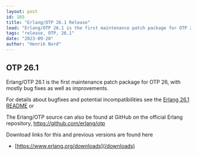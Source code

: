 ```yaml
---
layout: post
id: 165
title: "Erlang/OTP 26.1 Release"
lead: "Erlang/OTP 26.1 is the first maintenance patch package for OTP 26, with mostly bug fixes."
tags: "release, OTP, 26.1"
date: "2023-09-20"
author: "Henrik Nord"
---
```

## OTP 26.1

Erlang/OTP 26.1 is the first maintenance patch package for OTP 26, with mostly bug fixes as well as improvements.

For details about bugfixes and potential incompatibilities see
the [Erlang 26.1 README](https://erlang.org/download/otp_src_25.1.readme) or

The Erlang/OTP source can also be found at GitHub on the official Erlang repository,
https://github.com/erlang/otp



Download links for this and previous versions are found here

- [https://www.erlang.org/downloads](/downloads)
